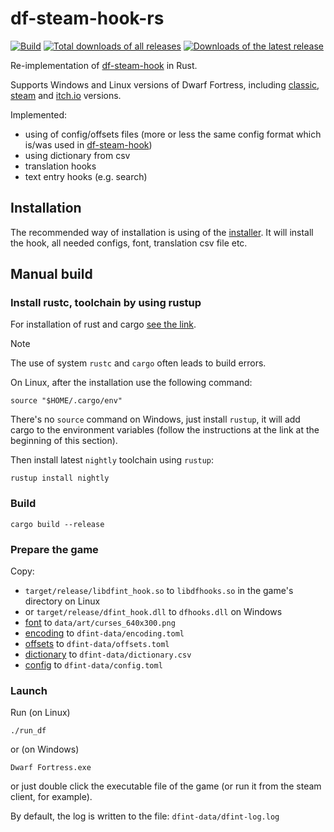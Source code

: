 # df-steam-hook-rs

[![Build](https://github.com/dfint/df-steam-hook-rs/actions/workflows/build.yml/badge.svg)](https://github.com/dfint/df-steam-hook-rs/actions/workflows/build.yml)
[![Total downloads of all releases](https://img.shields.io/github/downloads/dfint/df-steam-hook-rs/total)](https://github.com/dfint/df-steam-hook-rs/releases)
[![Downloads of the latest release](https://img.shields.io/github/downloads/dfint/df-steam-hook-rs/latest/total)](https://github.com/dfint/df-steam-hook-rs/releases/latest)

Re-implementation of [df-steam-hook](https://github.com/dfint/df-steam-hook) in Rust.

Supports Windows and Linux versions of Dwarf Fortress, including [classic](http://www.bay12games.com/dwarves/), [steam](https://store.steampowered.com/app/975370/Dwarf_Fortress/) and [itch.io](https://kitfoxgames.itch.io/dwarf-fortress) versions.

Implemented:

- using of config/offsets files (more or less the same config format which is/was used in [df-steam-hook](https://github.com/dfint/df-steam-hook))
- using dictionary from csv
- translation hooks
- text entry hooks (e.g. search)

## Installation

The recommended way of installation is using of the [installer](https://github.com/dfint/installer). It will install the hook, all needed configs, font, translation csv file etc.

## Manual build

### Install rustc, toolchain by using rustup

For installation of rust and cargo [see the link](https://doc.rust-lang.org/cargo/getting-started/installation.html).

> [!NOTE]
> The use of system `rustc` and `cargo` often leads to build errors.

On Linux, after the installation use the following command:

```
source "$HOME/.cargo/env"
```

There's no `source` command on Windows, just install `rustup`, it will add cargo to the environment variables (follow the instructions at the link at the beginning of this section).

Then install latest `nightly` toolchain using `rustup`:

```shell
rustup install nightly
```

### Build

```shell
cargo build --release
```

### Prepare the game

Copy:

- `target/release/libdfint_hook.so` to `libdfhooks.so` in the game's directory on Linux
- or `target/release/dfint_hook.dll` to `dfhooks.dll` on Windows
- [font](https://github.com/dfint/update-data/tree/main/store/fonts) to `data/art/curses_640x300.png`
- [encoding](https://github.com/dfint/update-data/tree/main/store/encodings) to `dfint-data/encoding.toml`
- [offsets](https://github.com/dfint/update-data/tree/main/store/offsets) to `dfint-data/offsets.toml`
- [dictionary](https://github.com/dfint/autobuild/tree/main/translation_build/csv/) to `dfint-data/dictionary.csv`
- [config](https://github.com/dfint/update-data/blob/main/store/config.toml) to `dfint-data/config.toml`

### Launch

Run (on Linux)

```shell
./run_df
```

or (on Windows)

```shell
Dwarf Fortress.exe
```

or just double click the executable file of the game (or run it from the steam client, for example).

By default, the log is written to the file: `dfint-data/dfint-log.log`
